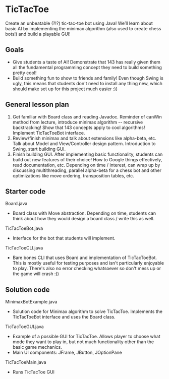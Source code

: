 # TicTacToe
Create an unbeatable (?!?) tic-tac-toe bot using Java! We’ll learn about basic AI by implementing the minimax algorithm (also used to create chess bots!) and build a playable GUI!

## Goals
- Give students a taste of AI! Demonstrate that 143 has really given them all the fundamental programming concept they need to build something pretty cool!
- Build something fun to show to friends and family! Even though Swing is ugly, this means that students don't need to install any thing new, which should make set up for this project much easier :))

## General lesson plan
1. Get familiar with Board class and reading Javadoc. Reminder of canWin method from lecture, introduce minimax algorithm -- recursive backtracking! Show that 143 concepts apply to cool algorithms! Implement TicTacToeBot interface.
2. Review/finish minimax and talk about extensions like alpha-beta, etc. Talk about Model and View/Controller design pattern. Introduction to Swing, start building GUI.
3. Finish building GUI. After implementing basic functionality, students can build out new features of their choice! How to Google things effectively, read documentation, etc. Depending on time / interest, can wrap up by discussing multithreading, parallel alpha-beta for a chess bot and other optimizations like move ordering, transposition tables, etc.

## Starter code
Board.java
- Board class with Move abstraction. Depending on time, students can think about how they would design a board class / write this as well.

TicTacToeBot.java
- Interface for the bot that students will implement.

TicTacToeCLI.java
- Bare bones CLI that uses Board and implementation of TicTacToeBot. This is mostly useful for testing purposes and isn't particularly enjoyable to play. There's also no error checking whatsoever so don't mess up or the game will crash :))

## Solution code
MinimaxBotExample.java
- Solution code for Minimax algorithm to solve TicTacToe. Implements the TicTacToeBot interface and uses the Board class.

TicTacToeGUI.java
- Example of a possible GUI for TicTacToe. Allows player to choose what mode they want to play in, but not much functionality other than the basic game mechanics.
- Main UI components: JFrame, JButton, JOptionPane

TicTacToeMain.java
- Runs TicTacToe GUI
